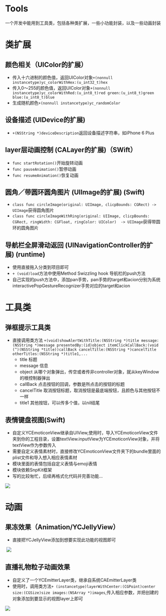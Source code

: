 # Tools
一个开发中能用到工具类，包括各种类扩展，一些小功能封装，以及一些动画封装

# 类扩展
## 颜色相关（UIColor的扩展）
- 传入十六进制的颜色值，返回UIColor对象`+(nonnull instancetype)yc_colorWithHex:(u_int32_t)hex`
- 传入0～255的颜色值，返回UIColor对象`+(nonnull instancetype)yc_colorWithRed:(u_int8_t)red green:(u_int8_t)green blue:(u_int8_t)blue` 
- 生成随机颜色`+(nonnull instancetype)yc_randomColor`

## 设备描述 (UIDevice的扩展)
- `+(NSString *)deviceDescription`返回设备描述字符串，如iPhone 6 Plus

## layer层动画控制 (CALayer的扩展)（SWift）
- `func startRotation()`开始旋转动画
- `func pauseAnimation()`暂停动画
- `func resumeAnimation()`恢复动画

## 圆角／带圆环圆角图片 (UIImage的扩展) (Swift)
- `class func circleImage(original: UIImage, clicpBounds: CGRect) -> UIImage`获得圆角图片
- `class func circleImageWithRing(original: UIImage, clicpBounds: CGRect, ringWidth: CGFloat, ringColor: UIColor)  -> UIImage`获得带圆环的圆角图片

## 导航栏全屏滑动返回 (UINavigationController的扩展) (runtime)
- 使用直接拖入分类到项目即可
- `+ (void)load`方法中使用Method Swizzling hook 导航栏的push方法
- 自己实现的push方法中，添加pan手势，pan手势的target和acion分别为系统interactivePopGestureRecognizer手势对应的target和acion


# 工具类
## 弹框提示工具类
- 直接调用类方法 `+(void)showAlertWithTitle:(NSString *)title message:(NSString *)message presentedBy:(id)object itemClickCallBack:(void (^)(NSString *title))callBack cancelTitle:(NSString *)cancelTitle otherTitles:(NSString *)title1,...`
  - title 标题
  - message 信息
  - object 从哪个对象弹出，传空或者传非controller对象，就从keyWindow的根控制器弹出
  - callBack 点击按钮的回调，参数是所点击的按钮的标题
  - cancelTitle 取消按钮标题，取消按钮是最底端按钮，且颜色与其他按钮不一样
  - title1 其他按钮，可以传多个值，以nil结尾

## 表情键盘视图(Swift)
- 自定义YCEmoticonView继承自UIView,使用时，导入YCEmoticonView文件夹到你的工程目录，设置textView.inputView为YCEmoticonView对象，并将textView作为参数传入
- 需要自定义表情素材时，直接修改YCEmoticonView文件夹下的bundle里面的plist文件和导入想入相应表情素材
- 模块里面的表情包括自定义表情与emoji表情
- 模块依赖SnpKit框架
- 写的比较匆忙，后续再格式化代码并完善功能...

![](./Sources/emoticonView.gif)

# 动画
## 果冻效果（Animation/YCJellyView）
- 直接把YCJellyView添加到想要实现此功能的视图即可

  ![](./Sources/jellyView.gif)

## 直播礼物粒子动画效果
- 自定义了一个YCEmitterLayer类，继承自系统CAEmitterLayer类
- 使用时，调用类方法`+ (instancetype)layerWithCenter:(CGPoint)center size:(CGSize)size images:(NSArray *)images`,传入相应参数，并把创建的对象添加到要显示的视图layer上即可

![](./Sources/emitterLayer.gif)
